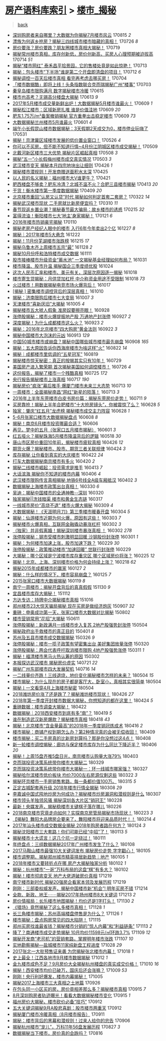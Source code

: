 [房产语料库索引](../../README.md)  > [楼市_揭秘](楼市_揭秘.md)
====
> [back](../README.md)

- [深圳购房者来自哪里？大数据为你揭秘7月楼市风云](http://jkwz.applinzi.com/ittc/7002032961007125521.html#%E6%B7%B1%E5%9C%B3%E8%B4%AD%E6%88%BF%E8%80%85%E6%9D%A5%E8%87%AA%E5%93%AA%E9%87%8C%EF%BC%9F%E5%A4%A7%E6%95%B0%E6%8D%AE%E4%B8%BA%E4%BD%A0%E6%8F%AD%E7%A7%987%E6%9C%88%E6%A5%BC%E5%B8%82%E9%A3%8E%E4%BA%91) 170815 *2* 
- [漂族为何返乡抢房？揭秘三四线城市楼市暗藏的真相！](http://jkwz.applinzi.com/ittc/6994565833383478289.html#%E6%BC%82%E6%97%8F%E4%B8%BA%E4%BD%95%E8%BF%94%E4%B9%A1%E6%8A%A2%E6%88%BF%EF%BC%9F%E6%8F%AD%E7%A7%98%E4%B8%89%E5%9B%9B%E7%BA%BF%E5%9F%8E%E5%B8%82%E6%A5%BC%E5%B8%82%E6%9A%97%E8%97%8F%E7%9A%84%E7%9C%9F%E7%9B%B8%EF%BC%81) 170726 *8* 
- [房价要涨？房价要跌？朋友圈楼市真相大揭秘！](http://jkwz.applinzi.com/ittc/6991951866903397392.html#%E6%88%BF%E4%BB%B7%E8%A6%81%E6%B6%A8%EF%BC%9F%E6%88%BF%E4%BB%B7%E8%A6%81%E8%B7%8C%EF%BC%9F%E6%9C%8B%E5%8F%8B%E5%9C%88%E6%A5%BC%E5%B8%82%E7%9C%9F%E7%9B%B8%E5%A4%A7%E6%8F%AD%E7%A7%98%EF%BC%81) 170719  
- [揭秘常州楼市真相，库存创新低，房价创新高，买房人心理预期被迫拔高](http://jkwz.applinzi.com/ittc/6990084733265249296.html#%E6%8F%AD%E7%A7%98%E5%B8%B8%E5%B7%9E%E6%A5%BC%E5%B8%82%E7%9C%9F%E7%9B%B8%EF%BC%8C%E5%BA%93%E5%AD%98%E5%88%9B%E6%96%B0%E4%BD%8E%EF%BC%8C%E6%88%BF%E4%BB%B7%E5%88%9B%E6%96%B0%E9%AB%98%EF%BC%8C%E4%B9%B0%E6%88%BF%E4%BA%BA%E5%BF%83%E7%90%86%E9%A2%84%E6%9C%9F%E8%A2%AB%E8%BF%AB%E6%8B%94%E9%AB%98) 170714 *51* 
- [揭秘“楼市网红” 泰禾昌平拾景园，它的售楼处竟是如此惊艳！](http://jkwz.applinzi.com/ittc/6989773501454877712.html#%E6%8F%AD%E7%A7%98%E2%80%9C%E6%A5%BC%E5%B8%82%E7%BD%91%E7%BA%A2%E2%80%9D+%E6%B3%B0%E7%A6%BE%E6%98%8C%E5%B9%B3%E6%8B%BE%E6%99%AF%E5%9B%AD%EF%BC%8C%E5%AE%83%E7%9A%84%E5%94%AE%E6%A5%BC%E5%A4%84%E7%AB%9F%E6%98%AF%E5%A6%82%E6%AD%A4%E6%83%8A%E8%89%B3%EF%BC%81) 170713  
- [揭秘：包头楼市“下半场”谁是第二个开盘即清盘的项目！](http://jkwz.applinzi.com/ittc/6989446345822569488.html#%E6%8F%AD%E7%A7%98%EF%BC%9A%E5%8C%85%E5%A4%B4%E6%A5%BC%E5%B8%82%E2%80%9C%E4%B8%8B%E5%8D%8A%E5%9C%BA%E2%80%9D%E8%B0%81%E6%98%AF%E7%AC%AC%E4%BA%8C%E4%B8%AA%E5%BC%80%E7%9B%98%E5%8D%B3%E6%B8%85%E7%9B%98%E7%9A%84%E9%A1%B9%E7%9B%AE%EF%BC%81) 170712 *6* 
- [揭秘调控一百天后楼市真相 看完再考虑去哪买房！](http://jkwz.applinzi.com/ittc/6986452995112698884.html#%E6%8F%AD%E7%A7%98%E8%B0%83%E6%8E%A7%E4%B8%80%E7%99%BE%E5%A4%A9%E5%90%8E%E6%A5%BC%E5%B8%82%E7%9C%9F%E7%9B%B8+%E7%9C%8B%E5%AE%8C%E5%86%8D%E8%80%83%E8%99%91%E5%8E%BB%E5%93%AA%E4%B9%B0%E6%88%BF%EF%BC%81) 170704  
- [「楼市数据酷」即将上线！头条指数联合克而瑞揭秘广州“楼事”](http://jkwz.applinzi.com/ittc/6986128281337070597.html#%E3%80%8C%E6%A5%BC%E5%B8%82%E6%95%B0%E6%8D%AE%E9%85%B7%E3%80%8D%E5%8D%B3%E5%B0%86%E4%B8%8A%E7%BA%BF%EF%BC%81%E5%A4%B4%E6%9D%A1%E6%8C%87%E6%95%B0%E8%81%94%E5%90%88%E5%85%8B%E8%80%8C%E7%91%9E%E6%8F%AD%E7%A7%98%E5%B9%BF%E5%B7%9E%E2%80%9C%E6%A5%BC%E4%BA%8B%E2%80%9D) 170703  
- [秦皇岛楼市限购满月 数字揭秘楼市冷暖](http://jkwz.applinzi.com/ittc/6979175441972593668.html#%E7%A7%A6%E7%9A%87%E5%B2%9B%E6%A5%BC%E5%B8%82%E9%99%90%E8%B4%AD%E6%BB%A1%E6%9C%88+%E6%95%B0%E5%AD%97%E6%8F%AD%E7%A7%98%E6%A5%BC%E5%B8%82%E5%86%B7%E6%9A%96) 170615  
- [楼市也高考？无锡高分楼盘大揭秘](http://jkwz.applinzi.com/ittc/6978542463185585156.html#%E6%A5%BC%E5%B8%82%E4%B9%9F%E9%AB%98%E8%80%83%EF%BC%9F%E6%97%A0%E9%94%A1%E9%AB%98%E5%88%86%E6%A5%BC%E7%9B%98%E5%A4%A7%E6%8F%AD%E7%A7%98) 170613 *9* 
- [2017年5月楼市成交量新鲜出炉！大数据揭秘5月楼市谁最火！](http://jkwz.applinzi.com/ittc/6977217693034742789.html#2017%E5%B9%B45%E6%9C%88%E6%A5%BC%E5%B8%82%E6%88%90%E4%BA%A4%E9%87%8F%E6%96%B0%E9%B2%9C%E5%87%BA%E7%82%89%EF%BC%81%E5%A4%A7%E6%95%B0%E6%8D%AE%E6%8F%AD%E7%A7%985%E6%9C%88%E6%A5%BC%E5%B8%82%E8%B0%81%E6%9C%80%E7%81%AB%EF%BC%81) 170609 *1* 
- [揭秘松江楼市：区域新房扎堆 谁是价值洼地](http://jkwz.applinzi.com/ittc/6977120455503643653.html#%E6%8F%AD%E7%A7%98%E6%9D%BE%E6%B1%9F%E6%A5%BC%E5%B8%82%EF%BC%9A%E5%8C%BA%E5%9F%9F%E6%96%B0%E6%88%BF%E6%89%8E%E5%A0%86+%E8%B0%81%E6%98%AF%E4%BB%B7%E5%80%BC%E6%B4%BC%E5%9C%B0) 170609 *20* 
- [肥东1.75万/m²备案撤销揭秘 官方重拳出击稳定楼市](http://jkwz.applinzi.com/ittc/6976969410446099461.html#%E8%82%A5%E4%B8%9C1.75%E4%B8%87%2Fm%C2%B2%E5%A4%87%E6%A1%88%E6%92%A4%E9%94%80%E6%8F%AD%E7%A7%98+%E5%AE%98%E6%96%B9%E9%87%8D%E6%8B%B3%E5%87%BA%E5%87%BB%E7%A8%B3%E5%AE%9A%E6%A5%BC%E5%B8%82) 170609 *73* 
- [大数据揭秘兰州楼市5月谁最火](http://jkwz.applinzi.com/ittc/6974237555061949444.html#%E5%A4%A7%E6%95%B0%E6%8D%AE%E6%8F%AD%E7%A7%98%E5%85%B0%E5%B7%9E%E6%A5%BC%E5%B8%825%E6%9C%88%E8%B0%81%E6%9C%80%E7%81%AB) 170601 *4* 
- [端午小长假昆山楼市数据揭秘：3天假期2天成交为0，楼市停业玩嗨了](http://jkwz.applinzi.com/ittc/6973718192894510084.html#%E7%AB%AF%E5%8D%88%E5%B0%8F%E9%95%BF%E5%81%87%E6%98%86%E5%B1%B1%E6%A5%BC%E5%B8%82%E6%95%B0%E6%8D%AE%E6%8F%AD%E7%A7%98%EF%BC%9A3%E5%A4%A9%E5%81%87%E6%9C%9F2%E5%A4%A9%E6%88%90%E4%BA%A4%E4%B8%BA0%EF%BC%8C%E6%A5%BC%E5%B8%82%E5%81%9C%E4%B8%9A%E7%8E%A9%E5%97%A8%E4%BA%86) 170531  
- [揭秘！京津冀区域楼市发展的低价置业窗口！](http://jkwz.applinzi.com/ittc/6971863154907677701.html#%E6%8F%AD%E7%A7%98%EF%BC%81%E4%BA%AC%E6%B4%A5%E5%86%80%E5%8C%BA%E5%9F%9F%E6%A5%BC%E5%B8%82%E5%8F%91%E5%B1%95%E7%9A%84%E4%BD%8E%E4%BB%B7%E7%BD%AE%E4%B8%9A%E7%AA%97%E5%8F%A3%EF%BC%81) 170526 *4* 
- [你可以不买房，但不能不知道行情~4月份江阴城区楼市成交揭秘！](http://jkwz.applinzi.com/ittc/6965572908792415236.html#%E4%BD%A0%E5%8F%AF%E4%BB%A5%E4%B8%8D%E4%B9%B0%E6%88%BF%EF%BC%8C%E4%BD%86%E4%B8%8D%E8%83%BD%E4%B8%8D%E7%9F%A5%E9%81%93%E8%A1%8C%E6%83%85%7E4%E6%9C%88%E4%BB%BD%E6%B1%9F%E9%98%B4%E5%9F%8E%E5%8C%BA%E6%A5%BC%E5%B8%82%E6%88%90%E4%BA%A4%E6%8F%AD%E7%A7%98%EF%BC%81) 170509  
- [北戴河新区楼市三大优势 揭秘片区崛起真相](http://jkwz.applinzi.com/ittc/6965353032672871429.html#%E5%8C%97%E6%88%B4%E6%B2%B3%E6%96%B0%E5%8C%BA%E6%A5%BC%E5%B8%82%E4%B8%89%E5%A4%A7%E4%BC%98%E5%8A%BF+%E6%8F%AD%E7%A7%98%E7%89%87%E5%8C%BA%E5%B4%9B%E8%B5%B7%E7%9C%9F%E7%9B%B8) 170508 *3* 
- [揭秘“五一”小长假梅州楼市成交真实情况](http://jkwz.applinzi.com/ittc/6963490751005590532.html#%E6%8F%AD%E7%A7%98%E2%80%9C%E4%BA%94%E4%B8%80%E2%80%9D%E5%B0%8F%E9%95%BF%E5%81%87%E6%A2%85%E5%B7%9E%E6%A5%BC%E5%B8%82%E6%88%90%E4%BA%A4%E7%9C%9F%E5%AE%9E%E6%83%85%E5%86%B5) 170503 *3* 
- [武汉楼市变天 揭秘本月四宗地块出让细则](http://jkwz.applinzi.com/ittc/6960769567281382404.html#%E6%AD%A6%E6%B1%89%E6%A5%BC%E5%B8%82%E5%8F%98%E5%A4%A9+%E6%8F%AD%E7%A7%98%E6%9C%AC%E6%9C%88%E5%9B%9B%E5%AE%97%E5%9C%B0%E5%9D%97%E5%87%BA%E8%AE%A9%E7%BB%86%E5%88%99) 170426 *1* 
- [揭秘楼市潜规则！开发商赠送面积水太深](http://jkwz.applinzi.com/ittc/6960529815038854148.html#%E6%8F%AD%E7%A7%98%E6%A5%BC%E5%B8%82%E6%BD%9C%E8%A7%84%E5%88%99%EF%BC%81%E5%BC%80%E5%8F%91%E5%95%86%E8%B5%A0%E9%80%81%E9%9D%A2%E7%A7%AF%E6%B0%B4%E5%A4%AA%E6%B7%B1) 170425  
- [以人民的名义揭秘：福州楼市大V谁更牛？](http://jkwz.applinzi.com/ittc/6959045833654797316.html#%E4%BB%A5%E4%BA%BA%E6%B0%91%E7%9A%84%E5%90%8D%E4%B9%89%E6%8F%AD%E7%A7%98%EF%BC%9A%E7%A6%8F%E5%B7%9E%E6%A5%BC%E5%B8%82%E5%A4%A7V%E8%B0%81%E6%9B%B4%E7%89%9B%EF%BC%9F) 170421  
- [肥西楼盘不够卖？肥东冷清？北城不温不火？合肥三县楼市揭秘](http://jkwz.applinzi.com/ittc/6956056905909797892.html#%E8%82%A5%E8%A5%BF%E6%A5%BC%E7%9B%98%E4%B8%8D%E5%A4%9F%E5%8D%96%EF%BC%9F%E8%82%A5%E4%B8%9C%E5%86%B7%E6%B8%85%EF%BC%9F%E5%8C%97%E5%9F%8E%E4%B8%8D%E6%B8%A9%E4%B8%8D%E7%81%AB%EF%BC%9F%E5%90%88%E8%82%A5%E4%B8%89%E5%8E%BF%E6%A5%BC%E5%B8%82%E6%8F%AD%E7%A7%98) 170413 *20* 
- [干货！衡水楼市第一季度数据揭秘](http://jkwz.applinzi.com/ittc/6954494864564683780.html#%E5%B9%B2%E8%B4%A7%EF%BC%81%E8%A1%A1%E6%B0%B4%E6%A5%BC%E5%B8%82%E7%AC%AC%E4%B8%80%E5%AD%A3%E5%BA%A6%E6%95%B0%E6%8D%AE%E6%8F%AD%E7%A7%98) 170409 *20* 
- [北京楼市重回“认房又认贷”时代 揭秘如何判定首套二套房？](http://jkwz.applinzi.com/ittc/6947791467786535940.html#%E5%8C%97%E4%BA%AC%E6%A5%BC%E5%B8%82%E9%87%8D%E5%9B%9E%E2%80%9C%E8%AE%A4%E6%88%BF%E5%8F%88%E8%AE%A4%E8%B4%B7%E2%80%9D%E6%97%B6%E4%BB%A3+%E6%8F%AD%E7%A7%98%E5%A6%82%E4%BD%95%E5%88%A4%E5%AE%9A%E9%A6%96%E5%A5%97%E4%BA%8C%E5%A5%97%E6%88%BF%EF%BC%9F) 170322 *14* 
- [揭秘武汉楼市现状 二手房就比新房便宜吗？](http://jkwz.applinzi.com/ittc/6943333122107261956.html#%E6%8F%AD%E7%A7%98%E6%AD%A6%E6%B1%89%E6%A5%BC%E5%B8%82%E7%8E%B0%E7%8A%B6+%E4%BA%8C%E6%89%8B%E6%88%BF%E5%B0%B1%E6%AF%94%E6%96%B0%E6%88%BF%E4%BE%BF%E5%AE%9C%E5%90%97%EF%BC%9F) 170310 *11* 
- [春节现返乡置业潮？揭秘春节最大骗局：故乡楼市的诱惑](http://jkwz.applinzi.com/ittc/6934879256067965957.html#%E6%98%A5%E8%8A%82%E7%8E%B0%E8%BF%94%E4%B9%A1%E7%BD%AE%E4%B8%9A%E6%BD%AE%EF%BC%9F%E6%8F%AD%E7%A7%98%E6%98%A5%E8%8A%82%E6%9C%80%E5%A4%A7%E9%AA%97%E5%B1%80%EF%BC%9A%E6%95%85%E4%B9%A1%E6%A5%BC%E5%B8%82%E7%9A%84%E8%AF%B1%E6%83%91) 170215 *32* 
- [富得流油！衡阳楼市七大‘地主’身家揭秘！](http://jkwz.applinzi.com/ittc/6925561093262148612.html#%E5%AF%8C%E5%BE%97%E6%B5%81%E6%B2%B9%EF%BC%81%E8%A1%A1%E9%98%B3%E6%A5%BC%E5%B8%82%E4%B8%83%E5%A4%A7%E2%80%98%E5%9C%B0%E4%B8%BB%E2%80%99%E8%BA%AB%E5%AE%B6%E6%8F%AD%E7%A7%98%EF%BC%81) 170121 *6* 
- [2016年楼市热销豪宅揭秘](http://jkwz.applinzi.com/ittc/6921559866836780036.html#2016%E5%B9%B4%E6%A5%BC%E5%B8%82%E7%83%AD%E9%94%80%E8%B1%AA%E5%AE%85%E6%8F%AD%E7%A7%98) 170110  
- [揭秘老房产经纪人眼中的楼市 入行6年今年卖出2个亿](http://jkwz.applinzi.com/ittc/6916336033758446597.html#%E6%8F%AD%E7%A7%98%E8%80%81%E6%88%BF%E4%BA%A7%E7%BB%8F%E7%BA%AA%E4%BA%BA%E7%9C%BC%E4%B8%AD%E7%9A%84%E6%A5%BC%E5%B8%82+%E5%85%A5%E8%A1%8C6%E5%B9%B4%E4%BB%8A%E5%B9%B4%E5%8D%96%E5%87%BA2%E4%B8%AA%E4%BA%BF) 161227 *8* 
- [揭秘｜2017年楼市5大悬念](http://jkwz.applinzi.com/ittc/6914501340968780805.html#%E6%8F%AD%E7%A7%98%EF%BD%9C2017%E5%B9%B4%E6%A5%BC%E5%B8%825%E5%A4%A7%E6%82%AC%E5%BF%B5) 161222  
- [揭秘！11月份芜湖楼市涨跌榜](http://jkwz.applinzi.com/ittc/6911919932756722693.html#%E6%8F%AD%E7%A7%98%EF%BC%8111%E6%9C%88%E4%BB%BD%E8%8A%9C%E6%B9%96%E6%A5%BC%E5%B8%82%E6%B6%A8%E8%B7%8C%E6%A6%9C) 161215 *17* 
- [揭秘乌鲁木齐上周楼市五宗“最”](http://jkwz.applinzi.com/ittc/6905632524591432709.html#%E6%8F%AD%E7%A7%98%E4%B9%8C%E9%B2%81%E6%9C%A8%E9%BD%90%E4%B8%8A%E5%91%A8%E6%A5%BC%E5%B8%82%E4%BA%94%E5%AE%97%E2%80%9C%E6%9C%80%E2%80%9D) 161128 *2* 
- [揭秘10月份呼和浩特楼市成交数据](http://jkwz.applinzi.com/ittc/6899179999268963333.html#%E6%8F%AD%E7%A7%9810%E6%9C%88%E4%BB%BD%E5%91%BC%E5%92%8C%E6%B5%A9%E7%89%B9%E6%A5%BC%E5%B8%82%E6%88%90%E4%BA%A4%E6%95%B0%E6%8D%AE) 161111  
- [股市接棒楼市升级资金“蓄水池” 一文揭秘基金经理如何布局？](http://jkwz.applinzi.com/ittc/6895201907844318212.html#%E8%82%A1%E5%B8%82%E6%8E%A5%E6%A3%92%E6%A5%BC%E5%B8%82%E5%8D%87%E7%BA%A7%E8%B5%84%E9%87%91%E2%80%9C%E8%93%84%E6%B0%B4%E6%B1%A0%E2%80%9D+%E4%B8%80%E6%96%87%E6%8F%AD%E7%A7%98%E5%9F%BA%E9%87%91%E7%BB%8F%E7%90%86%E5%A6%82%E4%BD%95%E5%B8%83%E5%B1%80%EF%BC%9F) 161031  
- [楼市降温、股市升温 揭秘国企三季度绩优股](http://jkwz.applinzi.com/ittc/6892638955308057605.html#%E6%A5%BC%E5%B8%82%E9%99%8D%E6%B8%A9%E3%80%81%E8%82%A1%E5%B8%82%E5%8D%87%E6%B8%A9+%E6%8F%AD%E7%A7%98%E5%9B%BD%E4%BC%81%E4%B8%89%E5%AD%A3%E5%BA%A6%E7%BB%A9%E4%BC%98%E8%82%A1) 161024  
- [这次人民币汇率和楼市、美元有关，深层次原因逐一揭秘](http://jkwz.applinzi.com/ittc/6890251602899764228.html#%E8%BF%99%E6%AC%A1%E4%BA%BA%E6%B0%91%E5%B8%81%E6%B1%87%E7%8E%87%E5%92%8C%E6%A5%BC%E5%B8%82%E3%80%81%E7%BE%8E%E5%85%83%E6%9C%89%E5%85%B3%EF%BC%8C%E6%B7%B1%E5%B1%82%E6%AC%A1%E5%8E%9F%E5%9B%A0%E9%80%90%E4%B8%80%E6%8F%AD%E7%A7%98) 161018  
- [楼市寄生贷揭秘：月供贷加杠杆 中介称资金用途不受限制](http://jkwz.applinzi.com/ittc/6890237298045617156.html#%E6%A5%BC%E5%B8%82%E5%AF%84%E7%94%9F%E8%B4%B7%E6%8F%AD%E7%A7%98%EF%BC%9A%E6%9C%88%E4%BE%9B%E8%B4%B7%E5%8A%A0%E6%9D%A0%E6%9D%86+%E4%B8%AD%E4%BB%8B%E7%A7%B0%E8%B5%84%E9%87%91%E7%94%A8%E9%80%94%E4%B8%8D%E5%8F%97%E9%99%90%E5%88%B6) 161018 *73* 
- [火过楼市！用数据揭秘电竞市场火爆背后！](http://jkwz.applinzi.com/ittc/6889912273614668805.html#%E7%81%AB%E8%BF%87%E6%A5%BC%E5%B8%82%EF%BC%81%E7%94%A8%E6%95%B0%E6%8D%AE%E6%8F%AD%E7%A7%98%E7%94%B5%E7%AB%9E%E5%B8%82%E5%9C%BA%E7%81%AB%E7%88%86%E8%83%8C%E5%90%8E%EF%BC%81) 161017  
- [[揭秘 ] 密集楼市调控背后的深层真相！](http://jkwz.applinzi.com/ittc/6887459171124904964.html#%5B%E6%8F%AD%E7%A7%98+%5D+%E5%AF%86%E9%9B%86%E6%A5%BC%E5%B8%82%E8%B0%83%E6%8E%A7%E8%83%8C%E5%90%8E%E7%9A%84%E6%B7%B1%E5%B1%82%E7%9C%9F%E7%9B%B8%EF%BC%81) 161010  
- [揭秘：济南限购后楼市七大变局](http://jkwz.applinzi.com/ittc/6886324779803476997.html#%E6%8F%AD%E7%A7%98%EF%BC%9A%E6%B5%8E%E5%8D%97%E9%99%90%E8%B4%AD%E5%90%8E%E6%A5%BC%E5%B8%82%E4%B8%83%E5%A4%A7%E5%8F%98%E5%B1%80) 161007 *3* 
- [天津楼市“喜新厌旧”大揭秘](http://jkwz.applinzi.com/ittc/6885425351043318788.html#%E5%A4%A9%E6%B4%A5%E6%A5%BC%E5%B8%82%E2%80%9C%E5%96%9C%E6%96%B0%E5%8E%8C%E6%97%A7%E2%80%9D%E5%A4%A7%E6%8F%AD%E7%A7%98) 161005 *4* 
- [揭秘楼市五大唬人假象 准房奴要擦亮眼！](http://jkwz.applinzi.com/ittc/6882979513465570308.html#%E6%8F%AD%E7%A7%98%E6%A5%BC%E5%B8%82%E4%BA%94%E5%A4%A7%E5%94%AC%E4%BA%BA%E5%81%87%E8%B1%A1+%E5%87%86%E6%88%BF%E5%A5%B4%E8%A6%81%E6%93%A6%E4%BA%AE%E7%9C%BC%EF%BC%81) 160928  
- [涨停股揭秘：楼市火爆提振地产股 万通地产封涨停](http://jkwz.applinzi.com/ittc/6882481243555365893.html#%E6%B6%A8%E5%81%9C%E8%82%A1%E6%8F%AD%E7%A7%98%EF%BC%9A%E6%A5%BC%E5%B8%82%E7%81%AB%E7%88%86%E6%8F%90%E6%8C%AF%E5%9C%B0%E4%BA%A7%E8%82%A1+%E4%B8%87%E9%80%9A%E5%9C%B0%E4%BA%A7%E5%B0%81%E6%B6%A8%E5%81%9C) 160927 *2* 
- [深度揭秘！为什么成都楼市这么火？](http://jkwz.applinzi.com/ittc/6881097065186198532.html#%E6%B7%B1%E5%BA%A6%E6%8F%AD%E7%A7%98%EF%BC%81%E4%B8%BA%E4%BB%80%E4%B9%88%E6%88%90%E9%83%BD%E6%A5%BC%E5%B8%82%E8%BF%99%E4%B9%88%E7%81%AB%EF%BC%9F) 160923 *2* 
- [揭秘：2016年北京楼市“四大购房”黄金法则](http://jkwz.applinzi.com/ittc/6880709487958164485.html#%E6%8F%AD%E7%A7%98%EF%BC%9A2016%E5%B9%B4%E5%8C%97%E4%BA%AC%E6%A5%BC%E5%B8%82%E2%80%9C%E5%9B%9B%E5%A4%A7%E8%B4%AD%E6%88%BF%E2%80%9D%E9%BB%84%E9%87%91%E6%B3%95%E5%88%99) 160922 *3* 
- [揭秘中国楼市大泡沫的元凶](http://jkwz.applinzi.com/ittc/6877251012846420996.html#%E6%8F%AD%E7%A7%98%E4%B8%AD%E5%9B%BD%E6%A5%BC%E5%B8%82%E5%A4%A7%E6%B3%A1%E6%B2%AB%E7%9A%84%E5%85%83%E5%87%B6) 160913 *129* 
- [中国50城市楼市或崩盘？揭秘中国哪些城市楼市最先崩盘](http://jkwz.applinzi.com/ittc/6875439488507053061.html#%E4%B8%AD%E5%9B%BD50%E5%9F%8E%E5%B8%82%E6%A5%BC%E5%B8%82%E6%88%96%E5%B4%A9%E7%9B%98%EF%BC%9F%E6%8F%AD%E7%A7%98%E4%B8%AD%E5%9B%BD%E5%93%AA%E4%BA%9B%E5%9F%8E%E5%B8%82%E6%A5%BC%E5%B8%82%E6%9C%80%E5%85%88%E5%B4%A9%E7%9B%98) 160908 *165* 
- [揭秘：五大原因告诉你西海岸楼市为啥这样&quot;火&quot;](http://jkwz.applinzi.com/ittc/6869074013711762437.html#%E6%8F%AD%E7%A7%98%EF%BC%9A%E4%BA%94%E5%A4%A7%E5%8E%9F%E5%9B%A0%E5%91%8A%E8%AF%89%E4%BD%A0%E8%A5%BF%E6%B5%B7%E5%B2%B8%E6%A5%BC%E5%B8%82%E4%B8%BA%E5%95%A5%E8%BF%99%E6%A0%B7%26quot%3B%E7%81%AB%26quot%3B) 160822 *14* 
- [揭秘｜成都楼市里低调的“五星冠军”](http://jkwz.applinzi.com/ittc/6868042558923604996.html#%E6%8F%AD%E7%A7%98%EF%BD%9C%E6%88%90%E9%83%BD%E6%A5%BC%E5%B8%82%E9%87%8C%E4%BD%8E%E8%B0%83%E7%9A%84%E2%80%9C%E4%BA%94%E6%98%9F%E5%86%A0%E5%86%9B%E2%80%9D) 160819  
- [揭秘楼市惊天秘密：真正的按揭其实只有10年！](http://jkwz.applinzi.com/ittc/6860318637252150276.html#%E6%8F%AD%E7%A7%98%E6%A5%BC%E5%B8%82%E6%83%8A%E5%A4%A9%E7%A7%98%E5%AF%86%EF%BC%9A%E7%9C%9F%E6%AD%A3%E7%9A%84%E6%8C%89%E6%8F%AD%E5%85%B6%E5%AE%9E%E5%8F%AA%E6%9C%8910%E5%B9%B4%EF%BC%81) 160729  
- [美国房产进入繁荣期 首次揭秘美国如何调控楼市！](http://jkwz.applinzi.com/ittc/6859114284923225093.html#%E7%BE%8E%E5%9B%BD%E6%88%BF%E4%BA%A7%E8%BF%9B%E5%85%A5%E7%B9%81%E8%8D%A3%E6%9C%9F+%E9%A6%96%E6%AC%A1%E6%8F%AD%E7%A7%98%E7%BE%8E%E5%9B%BD%E5%A6%82%E4%BD%95%E8%B0%83%E6%8E%A7%E6%A5%BC%E5%B8%82%EF%BC%81) 160726 *4* 
- [这份报告，揭秘了楼市一个残酷真相](http://jkwz.applinzi.com/ittc/6858931883186062340.html#%E8%BF%99%E4%BB%BD%E6%8A%A5%E5%91%8A%EF%BC%8C%E6%8F%AD%E7%A7%98%E4%BA%86%E6%A5%BC%E5%B8%82%E4%B8%80%E4%B8%AA%E6%AE%8B%E9%85%B7%E7%9C%9F%E7%9B%B8) 160725 *172* 
- [央行报告揭秘楼市上涨真相](http://jkwz.applinzi.com/ittc/6855728261673518084.html#%E5%A4%AE%E8%A1%8C%E6%8A%A5%E5%91%8A%E6%8F%AD%E7%A7%98%E6%A5%BC%E5%B8%82%E4%B8%8A%E6%B6%A8%E7%9C%9F%E7%9B%B8) 160717 *190* 
- [揭秘房价“疯涨”幕后推手 爆厦门楼市未来三大态势](http://jkwz.applinzi.com/ittc/6854392844420383748.html#%E6%8F%AD%E7%A7%98%E6%88%BF%E4%BB%B7%E2%80%9C%E7%96%AF%E6%B6%A8%E2%80%9D%E5%B9%95%E5%90%8E%E6%8E%A8%E6%89%8B+%E7%88%86%E5%8E%A6%E9%97%A8%E6%A5%BC%E5%B8%82%E6%9C%AA%E6%9D%A5%E4%B8%89%E5%A4%A7%E6%80%81%E5%8A%BF) 160713 *10* 
- [一周楼市：全面揭秘南昌“网红”新星的陨落！](http://jkwz.applinzi.com/ittc/6853975356717138949.html#%E4%B8%80%E5%91%A8%E6%A5%BC%E5%B8%82%EF%BC%9A%E5%85%A8%E9%9D%A2%E6%8F%AD%E7%A7%98%E5%8D%97%E6%98%8C%E2%80%9C%E7%BD%91%E7%BA%A2%E2%80%9D%E6%96%B0%E6%98%9F%E7%9A%84%E9%99%A8%E8%90%BD%EF%BC%81) 160713 *3* 
- [2016年上半年东莞楼市白皮书房价篇：揭秘东莞房价走势！](http://jkwz.applinzi.com/ittc/6853531565732398085.html#2016%E5%B9%B4%E4%B8%8A%E5%8D%8A%E5%B9%B4%E4%B8%9C%E8%8E%9E%E6%A5%BC%E5%B8%82%E7%99%BD%E7%9A%AE%E4%B9%A6%E6%88%BF%E4%BB%B7%E7%AF%87%EF%BC%9A%E6%8F%AD%E7%A7%98%E4%B8%9C%E8%8E%9E%E6%88%BF%E4%BB%B7%E8%B5%B0%E5%8A%BF%EF%BC%81) 160711 *9* 
- [买房靠抢！揭秘上半年合肥楼市“十大抢房镜头”，你被震惊了么？](http://jkwz.applinzi.com/ittc/6848829756585542660.html#%E4%B9%B0%E6%88%BF%E9%9D%A0%E6%8A%A2%EF%BC%81%E6%8F%AD%E7%A7%98%E4%B8%8A%E5%8D%8A%E5%B9%B4%E5%90%88%E8%82%A5%E6%A5%BC%E5%B8%82%E2%80%9C%E5%8D%81%E5%A4%A7%E6%8A%A2%E6%88%BF%E9%95%9C%E5%A4%B4%E2%80%9D%EF%BC%8C%E4%BD%A0%E8%A2%AB%E9%9C%87%E6%83%8A%E4%BA%86%E4%B9%88%EF%BC%9F) 160628 *5* 
- [独家：肇庆“红五月”龙虎榜 揭秘楼市成交主力阵容](http://jkwz.applinzi.com/ittc/6848743892874429445.html#%E7%8B%AC%E5%AE%B6%EF%BC%9A%E8%82%87%E5%BA%86%E2%80%9C%E7%BA%A2%E4%BA%94%E6%9C%88%E2%80%9D%E9%BE%99%E8%99%8E%E6%A6%9C+%E6%8F%AD%E7%A7%98%E6%A5%BC%E5%B8%82%E6%88%90%E4%BA%A4%E4%B8%BB%E5%8A%9B%E9%98%B5%E5%AE%B9) 160628 *1* 
- [5-6月张家口楼市大数据揭秘盘点](http://jkwz.applinzi.com/ittc/6841288218166952965.html#5-6%E6%9C%88%E5%BC%A0%E5%AE%B6%E5%8F%A3%E6%A5%BC%E5%B8%82%E5%A4%A7%E6%95%B0%E6%8D%AE%E6%8F%AD%E7%A7%98%E7%9B%98%E7%82%B9) 160608 *8* 
- [揭秘！南京6月楼市投资哪最合适？](http://jkwz.applinzi.com/ittc/6840670991134753797.html#%E6%8F%AD%E7%A7%98%EF%BC%81%E5%8D%97%E4%BA%AC6%E6%9C%88%E6%A5%BC%E5%B8%82%E6%8A%95%E8%B5%84%E5%93%AA%E6%9C%80%E5%90%88%E9%80%82%EF%BC%9F) 160606  
- [再见，梦中的五月（张家口五月楼市揭秘）](http://jkwz.applinzi.com/ittc/6838830184446559236.html#%E5%86%8D%E8%A7%81%EF%BC%8C%E6%A2%A6%E4%B8%AD%E7%9A%84%E4%BA%94%E6%9C%88%EF%BC%88%E5%BC%A0%E5%AE%B6%E5%8F%A3%E4%BA%94%E6%9C%88%E6%A5%BC%E5%B8%82%E6%8F%AD%E7%A7%98%EF%BC%89) 160601 *3* 
- [红五哑火？揭秘珠海5月楼市降温背后的逻辑](http://jkwz.applinzi.com/ittc/6833608231464993797.html#%E7%BA%A2%E4%BA%94%E5%93%91%E7%81%AB%EF%BC%9F%E6%8F%AD%E7%A7%98%E7%8F%A0%E6%B5%B75%E6%9C%88%E6%A5%BC%E5%B8%82%E9%99%8D%E6%B8%A9%E8%83%8C%E5%90%8E%E7%9A%84%E9%80%BB%E8%BE%91) 160518 *30* 
- [唐山市区房价重回10年前，揭秘楼市疲软真相](http://jkwz.applinzi.com/ittc/6825515990020260869.html#%E5%94%90%E5%B1%B1%E5%B8%82%E5%8C%BA%E6%88%BF%E4%BB%B7%E9%87%8D%E5%9B%9E10%E5%B9%B4%E5%89%8D%EF%BC%8C%E6%8F%AD%E7%A7%98%E6%A5%BC%E5%B8%82%E7%96%B2%E8%BD%AF%E7%9C%9F%E7%9B%B8) 160426 *12* 
- [期货火爆？揭秘楼市、股市、期货三者关联规律](http://jkwz.applinzi.com/ittc/6824575090674893828.html#%E6%9C%9F%E8%B4%A7%E7%81%AB%E7%88%86%EF%BC%9F%E6%8F%AD%E7%A7%98%E6%A5%BC%E5%B8%82%E3%80%81%E8%82%A1%E5%B8%82%E3%80%81%E6%9C%9F%E8%B4%A7%E4%B8%89%E8%80%85%E5%85%B3%E8%81%94%E8%A7%84%E5%BE%8B) 160424 *3* 
- [库存揭秘 让你看到真实的大庆楼市](http://jkwz.applinzi.com/ittc/6823937700977443844.html#%E5%BA%93%E5%AD%98%E6%8F%AD%E7%A7%98+%E8%AE%A9%E4%BD%A0%E7%9C%8B%E5%88%B0%E7%9C%9F%E5%AE%9E%E7%9A%84%E5%A4%A7%E5%BA%86%E6%A5%BC%E5%B8%82) 160422 *24* 
- [打车大数据揭秘南京楼市有多火](http://jkwz.applinzi.com/ittc/6823219970745828357.html#%E6%89%93%E8%BD%A6%E5%A4%A7%E6%95%B0%E6%8D%AE%E6%8F%AD%E7%A7%98%E5%8D%97%E4%BA%AC%E6%A5%BC%E5%B8%82%E6%9C%89%E5%A4%9A%E7%81%AB) 160420 *2* 
- [揭秘二线楼市崛起：投资需求是推手](http://jkwz.applinzi.com/ittc/6820414173691266053.html#%E6%8F%AD%E7%A7%98%E4%BA%8C%E7%BA%BF%E6%A5%BC%E5%B8%82%E5%B4%9B%E8%B5%B7%EF%BC%9A%E6%8A%95%E8%B5%84%E9%9C%80%E6%B1%82%E6%98%AF%E6%8E%A8%E6%89%8B) 160413 *7* 
- [大话滨海 揭秘你不知道的楼市内幕](http://jkwz.applinzi.com/ittc/6818038977944617988.html#%E5%A4%A7%E8%AF%9D%E6%BB%A8%E6%B5%B7+%E6%8F%AD%E7%A7%98%E4%BD%A0%E4%B8%8D%E7%9F%A5%E9%81%93%E7%9A%84%E6%A5%BC%E5%B8%82%E5%86%85%E5%B9%95) 160406 *4* 
- [武汉楼市限购传言真相揭秘 地铁6号线全A级车厢抵汉](http://jkwz.applinzi.com/ittc/6816568713335538693.html#%E6%AD%A6%E6%B1%89%E6%A5%BC%E5%B8%82%E9%99%90%E8%B4%AD%E4%BC%A0%E8%A8%80%E7%9C%9F%E7%9B%B8%E6%8F%AD%E7%A7%98+%E5%9C%B0%E9%93%816%E5%8F%B7%E7%BA%BF%E5%85%A8A%E7%BA%A7%E8%BD%A6%E5%8E%A2%E6%8A%B5%E6%B1%89) 160402 *3* 
- [数据揭秘上海楼市政策出台真相！](http://jkwz.applinzi.com/ittc/6815325067554587653.html#%E6%95%B0%E6%8D%AE%E6%8F%AD%E7%A7%98%E4%B8%8A%E6%B5%B7%E6%A5%BC%E5%B8%82%E6%94%BF%E7%AD%96%E5%87%BA%E5%8F%B0%E7%9C%9F%E7%9B%B8%EF%BC%81) 160330 *6* 
- [吴迪：揭秘中国楼市的全通神教--深圳](http://jkwz.applinzi.com/ittc/6811729272100094981.html#%E5%90%B4%E8%BF%AA%EF%BC%9A%E6%8F%AD%E7%A7%98%E4%B8%AD%E5%9B%BD%E6%A5%BC%E5%B8%82%E7%9A%84%E5%85%A8%E9%80%9A%E7%A5%9E%E6%95%99--%E6%B7%B1%E5%9C%B3) 160320  
- [独家揭秘||洗钱暗渠 楼市和黄金生态链](http://jkwz.applinzi.com/ittc/6810671767618061316.html#%E7%8B%AC%E5%AE%B6%E6%8F%AD%E7%A7%98%7C%7C%E6%B4%97%E9%92%B1%E6%9A%97%E6%B8%A0+%E6%A5%BC%E5%B8%82%E5%92%8C%E9%BB%84%E9%87%91%E7%94%9F%E6%80%81%E9%93%BE) 160317  
- [一线城市房价“高烧不退” 楼市火爆大揭秘](http://jkwz.applinzi.com/ittc/6807733171864994820.html#%E4%B8%80%E7%BA%BF%E5%9F%8E%E5%B8%82%E6%88%BF%E4%BB%B7%E2%80%9C%E9%AB%98%E7%83%A7%E4%B8%8D%E9%80%80%E2%80%9D+%E6%A5%BC%E5%B8%82%E7%81%AB%E7%88%86%E5%A4%A7%E6%8F%AD%E7%A7%98) 160309 *4* 
- [大数据揭秘！《天涯明月刀》第三季楼市暖春开盘](http://jkwz.applinzi.com/ittc/6805344919568778245.html#%E5%A4%A7%E6%95%B0%E6%8D%AE%E6%8F%AD%E7%A7%98%EF%BC%81%E3%80%8A%E5%A4%A9%E6%B6%AF%E6%98%8E%E6%9C%88%E5%88%80%E3%80%8B%E7%AC%AC%E4%B8%89%E5%AD%A3%E6%A5%BC%E5%B8%82%E6%9A%96%E6%98%A5%E5%BC%80%E7%9B%98) 160304 *5* 
- [揭秘：仙游楼市近期为何火爆，原因有这些！](http://jkwz.applinzi.com/ittc/6805297357256131588.html#%E6%8F%AD%E7%A7%98%EF%BC%9A%E4%BB%99%E6%B8%B8%E6%A5%BC%E5%B8%82%E8%BF%91%E6%9C%9F%E4%B8%BA%E4%BD%95%E7%81%AB%E7%88%86%EF%BC%8C%E5%8E%9F%E5%9B%A0%E6%9C%89%E8%BF%99%E4%BA%9B%EF%BC%81) 160303 *7* 
- [揭秘楼市火爆真相，互联网金融撬动暴涨杠杆](http://jkwz.applinzi.com/ittc/6805054564705240068.html#%E6%8F%AD%E7%A7%98%E6%A5%BC%E5%B8%82%E7%81%AB%E7%88%86%E7%9C%9F%E7%9B%B8%EF%BC%8C%E4%BA%92%E8%81%94%E7%BD%91%E9%87%91%E8%9E%8D%E6%92%AC%E5%8A%A8%E6%9A%B4%E6%B6%A8%E6%9D%A0%E6%9D%86) 160302 *3* 
- [（独家）并非假离婚！揭秘深圳楼市暴涨真相 ！](http://jkwz.applinzi.com/ittc/6805039724536267780.html#%EF%BC%88%E7%8B%AC%E5%AE%B6%EF%BC%89%E5%B9%B6%E9%9D%9E%E5%81%87%E7%A6%BB%E5%A9%9A%EF%BC%81%E6%8F%AD%E7%A7%98%E6%B7%B1%E5%9C%B3%E6%A5%BC%E5%B8%82%E6%9A%B4%E6%B6%A8%E7%9C%9F%E7%9B%B8+%EF%BC%81) 160302 *278* 
- [涨停股揭秘：钢市受楼市刺激明显回暖 沙钢股份封涨停](http://jkwz.applinzi.com/ittc/6804609246977065989.html#%E6%B6%A8%E5%81%9C%E8%82%A1%E6%8F%AD%E7%A7%98%EF%BC%9A%E9%92%A2%E5%B8%82%E5%8F%97%E6%A5%BC%E5%B8%82%E5%88%BA%E6%BF%80%E6%98%8E%E6%98%BE%E5%9B%9E%E6%9A%96+%E6%B2%99%E9%92%A2%E8%82%A1%E4%BB%BD%E5%B0%81%E6%B6%A8%E5%81%9C) 160301 *1* 
- [揭秘：为何楼市加速上涨，股市加速下跌？](http://jkwz.applinzi.com/ittc/6804255189003404293.html#%E6%8F%AD%E7%A7%98%EF%BC%9A%E4%B8%BA%E4%BD%95%E6%A5%BC%E5%B8%82%E5%8A%A0%E9%80%9F%E4%B8%8A%E6%B6%A8%EF%BC%8C%E8%82%A1%E5%B8%82%E5%8A%A0%E9%80%9F%E4%B8%8B%E8%B7%8C%EF%BC%9F) 160229 *30* 
- [涨停股揭秘：政策推动楼市“加速回暖” 世联行封涨停](http://jkwz.applinzi.com/ittc/6804180622276822021.html#%E6%B6%A8%E5%81%9C%E8%82%A1%E6%8F%AD%E7%A7%98%EF%BC%9A%E6%94%BF%E7%AD%96%E6%8E%A8%E5%8A%A8%E6%A5%BC%E5%B8%82%E2%80%9C%E5%8A%A0%E9%80%9F%E5%9B%9E%E6%9A%96%E2%80%9D+%E4%B8%96%E8%81%94%E8%A1%8C%E5%B0%81%E6%B6%A8%E5%81%9C) 160229  
- [大揭秘：哪个区域是宁波楼市库存重灾区 哪个区域房价将涨？](http://jkwz.applinzi.com/ittc/6802785927369851909.html#%E5%A4%A7%E6%8F%AD%E7%A7%98%EF%BC%9A%E5%93%AA%E4%B8%AA%E5%8C%BA%E5%9F%9F%E6%98%AF%E5%AE%81%E6%B3%A2%E6%A5%BC%E5%B8%82%E5%BA%93%E5%AD%98%E9%87%8D%E7%81%BE%E5%8C%BA+%E5%93%AA%E4%B8%AA%E5%8C%BA%E5%9F%9F%E6%88%BF%E4%BB%B7%E5%B0%86%E6%B6%A8%EF%BC%9F) 160225 *12* 
- [揭秘！北京、上海、深圳楼市价格为何会持续上涨？](http://jkwz.applinzi.com/ittc/6800147071017419781.html#%E6%8F%AD%E7%A7%98%EF%BC%81%E5%8C%97%E4%BA%AC%E3%80%81%E4%B8%8A%E6%B5%B7%E3%80%81%E6%B7%B1%E5%9C%B3%E6%A5%BC%E5%B8%82%E4%BB%B7%E6%A0%BC%E4%B8%BA%E4%BD%95%E4%BC%9A%E6%8C%81%E7%BB%AD%E4%B8%8A%E6%B6%A8%EF%BC%9F) 160218 *62* 
- [揭秘2015年成都楼市的赢家](http://jkwz.applinzi.com/ittc/6791954625007715332.html#%E6%8F%AD%E7%A7%982015%E5%B9%B4%E6%88%90%E9%83%BD%E6%A5%BC%E5%B8%82%E7%9A%84%E8%B5%A2%E5%AE%B6) 160127 *2* 
- [揭秘：什么样的情况下，楼市容易崩盘？](http://jkwz.applinzi.com/ittc/6791318338437383172.html#%E6%8F%AD%E7%A7%98%EF%BC%9A%E4%BB%80%E4%B9%88%E6%A0%B7%E7%9A%84%E6%83%85%E5%86%B5%E4%B8%8B%EF%BC%8C%E6%A5%BC%E5%B8%82%E5%AE%B9%E6%98%93%E5%B4%A9%E7%9B%98%EF%BC%9F) 160125 *7* 
- [2015张家口楼市大数据揭秘](http://jkwz.applinzi.com/ittc/6788968044978242564.html#2015%E5%BC%A0%E5%AE%B6%E5%8F%A3%E6%A5%BC%E5%B8%82%E5%A4%A7%E6%95%B0%E6%8D%AE%E6%8F%AD%E7%A7%98) 160119 *8* 
- [南宁一周楼市：揭秘开盘背后的真真假假](http://jkwz.applinzi.com/ittc/6770522233739150340.html#%E5%8D%97%E5%AE%81%E4%B8%80%E5%91%A8%E6%A5%BC%E5%B8%82%EF%BC%9A%E6%8F%AD%E7%A7%98%E5%BC%80%E7%9B%98%E8%83%8C%E5%90%8E%E7%9A%84%E7%9C%9F%E7%9C%9F%E5%81%87%E5%81%87) 151130 *9* 
- [宜昌楼市库存大揭秘！](http://jkwz.applinzi.com/ittc/6763841461972108293.html#%E5%AE%9C%E6%98%8C%E6%A5%BC%E5%B8%82%E5%BA%93%E5%AD%98%E5%A4%A7%E6%8F%AD%E7%A7%98%EF%BC%81) 151112  
- [方达专访：持牌中介揭秘楼市真相](http://jkwz.applinzi.com/ittc/6753821075387220997.html#%E6%96%B9%E8%BE%BE%E4%B8%93%E8%AE%BF%EF%BC%9A%E6%8C%81%E7%89%8C%E4%B8%AD%E4%BB%8B%E6%8F%AD%E7%A7%98%E6%A5%BC%E5%B8%82%E7%9C%9F%E7%9B%B8) 151016  
- [郑州楼市23大惊天骗局揭秘 现在买房是做经济炮灰](http://jkwz.applinzi.com/ittc/6739222189488948228.html#%E9%83%91%E5%B7%9E%E6%A5%BC%E5%B8%8223%E5%A4%A7%E6%83%8A%E5%A4%A9%E9%AA%97%E5%B1%80%E6%8F%AD%E7%A7%98+%E7%8E%B0%E5%9C%A8%E4%B9%B0%E6%88%BF%E6%98%AF%E5%81%9A%E7%BB%8F%E6%B5%8E%E7%82%AE%E7%81%B0) 150907 *32* 
- [重磅：申奥成功第一天，张家口楼市大数据对比揭秘](http://jkwz.applinzi.com/ittc/547650615526869292.html#%E9%87%8D%E7%A3%85%EF%BC%9A%E7%94%B3%E5%A5%A5%E6%88%90%E5%8A%9F%E7%AC%AC%E4%B8%80%E5%A4%A9%EF%BC%8C%E5%BC%A0%E5%AE%B6%E5%8F%A3%E6%A5%BC%E5%B8%82%E5%A4%A7%E6%95%B0%E6%8D%AE%E5%AF%B9%E6%AF%94%E6%8F%AD%E7%A7%98) 150802  
- [楼市营销常用“花招”大揭秘](http://jkwz.applinzi.com/ittc/547650611420557549.html#%E6%A5%BC%E5%B8%82%E8%90%A5%E9%94%80%E5%B8%B8%E7%94%A8%E2%80%9C%E8%8A%B1%E6%8B%9B%E2%80%9D%E5%A4%A7%E6%8F%AD%E7%A7%98) 150611  
- [涨停股揭秘：新政满月一线楼市步入复苏 2地产股强势封涨停](http://jkwz.applinzi.com/ittc/547650611409395376.html#%E6%B6%A8%E5%81%9C%E8%82%A1%E6%8F%AD%E7%A7%98%EF%BC%9A%E6%96%B0%E6%94%BF%E6%BB%A1%E6%9C%88%E4%B8%80%E7%BA%BF%E6%A5%BC%E5%B8%82%E6%AD%A5%E5%85%A5%E5%A4%8D%E8%8B%8F+2%E5%9C%B0%E4%BA%A7%E8%82%A1%E5%BC%BA%E5%8A%BF%E5%B0%81%E6%B6%A8%E5%81%9C) 150504  
- [揭秘政府出手救楼市的真正目的](http://jkwz.applinzi.com/ittc/547650611399975485.html#%E6%8F%AD%E7%A7%98%E6%94%BF%E5%BA%9C%E5%87%BA%E6%89%8B%E6%95%91%E6%A5%BC%E5%B8%82%E7%9A%84%E7%9C%9F%E6%AD%A3%E7%9B%AE%E7%9A%84) 150401 *8* 
- [苏州及五县市楼市成交数据揭秘](http://jkwz.applinzi.com/ittc/547650611399319162.html#%E8%8B%8F%E5%B7%9E%E5%8F%8A%E4%BA%94%E5%8E%BF%E5%B8%82%E6%A5%BC%E5%B8%82%E6%88%90%E4%BA%A4%E6%95%B0%E6%8D%AE%E6%8F%AD%E7%A7%98) 150326 *9* 
- [涨停股揭秘：楼市一揽子政策有望密集出台 美好集团放量涨停](http://jkwz.applinzi.com/ittc/547650611396892710.html#%E6%B6%A8%E5%81%9C%E8%82%A1%E6%8F%AD%E7%A7%98%EF%BC%9A%E6%A5%BC%E5%B8%82%E4%B8%80%E6%8F%BD%E5%AD%90%E6%94%BF%E7%AD%96%E6%9C%89%E6%9C%9B%E5%AF%86%E9%9B%86%E5%87%BA%E5%8F%B0+%E7%BE%8E%E5%A5%BD%E9%9B%86%E5%9B%A2%E6%94%BE%E9%87%8F%E6%B6%A8%E5%81%9C) 150320  
- [涨停股揭秘：两会代表呼吁取消楼市限购 4地产股强势涨停](http://jkwz.applinzi.com/ittc/547650611397775476.html#%E6%B6%A8%E5%81%9C%E8%82%A1%E6%8F%AD%E7%A7%98%EF%BC%9A%E4%B8%A4%E4%BC%9A%E4%BB%A3%E8%A1%A8%E5%91%BC%E5%90%81%E5%8F%96%E6%B6%88%E6%A5%BC%E5%B8%82%E9%99%90%E8%B4%AD+4%E5%9C%B0%E4%BA%A7%E8%82%A1%E5%BC%BA%E5%8A%BF%E6%B6%A8%E5%81%9C) 150311 *1* 
- [揭秘！福清楼市黑马火热认筹的原因](http://jkwz.applinzi.com/ittc/547650611395908853.html#%E6%8F%AD%E7%A7%98%EF%BC%81%E7%A6%8F%E6%B8%85%E6%A5%BC%E5%B8%82%E9%BB%91%E9%A9%AC%E7%81%AB%E7%83%AD%E8%AE%A4%E7%AD%B9%E7%9A%84%E5%8E%9F%E5%9B%A0) 150302  
- [本报探访武汉楼市 揭秘房价虚实](http://jkwz.applinzi.com/ittc/547650611367637021.html#%E6%9C%AC%E6%8A%A5%E6%8E%A2%E8%AE%BF%E6%AD%A6%E6%B1%89%E6%A5%BC%E5%B8%82+%E6%8F%AD%E7%A7%98%E6%88%BF%E4%BB%B7%E8%99%9A%E5%AE%9E) 140721 *22* 
- [揭秘广州东部楼市四大发展契机](http://jkwz.applinzi.com/ittc/547650611370432381.html#%E6%8F%AD%E7%A7%98%E5%B9%BF%E5%B7%9E%E4%B8%9C%E9%83%A8%E6%A5%BC%E5%B8%82%E5%9B%9B%E5%A4%A7%E5%8F%91%E5%B1%95%E5%A5%91%E6%9C%BA) 140716 *14* 
- [一二线量价齐跌！三线退烧，地价变化揭秘楼市怎样的未来？](http://jkwz.applinzi.com/ittc/7099367330348008454.html#%E4%B8%80%E4%BA%8C%E7%BA%BF%E9%87%8F%E4%BB%B7%E9%BD%90%E8%B7%8C%EF%BC%81%E4%B8%89%E7%BA%BF%E9%80%80%E7%83%A7%EF%BC%8C%E5%9C%B0%E4%BB%B7%E5%8F%98%E5%8C%96%E6%8F%AD%E7%A7%98%E6%A5%BC%E5%B8%82%E6%80%8E%E6%A0%B7%E7%9A%84%E6%9C%AA%E6%9D%A5%EF%BC%9F) 180504 *15* 
- [楼市揭秘：为什么现在的房子都是客厅大，卧室小，真相其实很简单](http://jkwz.applinzi.com/ittc/7099263958953493520.html#%E6%A5%BC%E5%B8%82%E6%8F%AD%E7%A7%98%EF%BC%9A%E4%B8%BA%E4%BB%80%E4%B9%88%E7%8E%B0%E5%9C%A8%E7%9A%84%E6%88%BF%E5%AD%90%E9%83%BD%E6%98%AF%E5%AE%A2%E5%8E%85%E5%A4%A7%EF%BC%8C%E5%8D%A7%E5%AE%A4%E5%B0%8F%EF%BC%8C%E7%9C%9F%E7%9B%B8%E5%85%B6%E5%AE%9E%E5%BE%88%E7%AE%80%E5%8D%95) 180504  
- [揭秘丨一文看穿4月上海楼市秘密](http://jkwz.applinzi.com/ittc/7099208441648382983.html#%E6%8F%AD%E7%A7%98%E4%B8%A8%E4%B8%80%E6%96%87%E7%9C%8B%E7%A9%BF4%E6%9C%88%E4%B8%8A%E6%B5%B7%E6%A5%BC%E5%B8%82%E7%A7%98%E5%AF%86) 180504  
- [2018潍坊房价涨了还是跌了？揭秘潍坊楼市现状！](http://jkwz.applinzi.com/ittc/7096217690274530315.html#2018%E6%BD%8D%E5%9D%8A%E6%88%BF%E4%BB%B7%E6%B6%A8%E4%BA%86%E8%BF%98%E6%98%AF%E8%B7%8C%E4%BA%86%EF%BC%9F%E6%8F%AD%E7%A7%98%E6%BD%8D%E5%9D%8A%E6%A5%BC%E5%B8%82%E7%8E%B0%E7%8A%B6%EF%BC%81) 180426 *27* 
- [2018年第一季度开封楼市数据大揭秘，你想知道的都在这里！](http://jkwz.applinzi.com/ittc/7095543341624329227.html#2018%E5%B9%B4%E7%AC%AC%E4%B8%80%E5%AD%A3%E5%BA%A6%E5%BC%80%E5%B0%81%E6%A5%BC%E5%B8%82%E6%95%B0%E6%8D%AE%E5%A4%A7%E6%8F%AD%E7%A7%98%EF%BC%8C%E4%BD%A0%E6%83%B3%E7%9F%A5%E9%81%93%E7%9A%84%E9%83%BD%E5%9C%A8%E8%BF%99%E9%87%8C%EF%BC%81) 180424 *5* 
- [重磅数据：楼市调查大揭秘！](http://jkwz.applinzi.com/ittc/7094553893147247623.html#%E9%87%8D%E7%A3%85%E6%95%B0%E6%8D%AE%EF%BC%9A%E6%A5%BC%E5%B8%82%E8%B0%83%E6%9F%A5%E5%A4%A7%E6%8F%AD%E7%A7%98%EF%BC%81) 180422  
- [数据揭秘｜2018西安楼市到底有多“南”？](http://jkwz.applinzi.com/ittc/7093774442675307527.html#%E6%95%B0%E6%8D%AE%E6%8F%AD%E7%A7%98%EF%BD%9C2018%E8%A5%BF%E5%AE%89%E6%A5%BC%E5%B8%82%E5%88%B0%E5%BA%95%E6%9C%89%E5%A4%9A%E2%80%9C%E5%8D%97%E2%80%9D%EF%BC%9F) 180419 *5* 
- [谁在制造武汉新房爆款？揭秘楼市真相](http://jkwz.applinzi.com/ittc/7093245223713113105.html#%E8%B0%81%E5%9C%A8%E5%88%B6%E9%80%A0%E6%AD%A6%E6%B1%89%E6%96%B0%E6%88%BF%E7%88%86%E6%AC%BE%EF%BC%9F%E6%8F%AD%E7%A7%98%E6%A5%BC%E5%B8%82%E7%9C%9F%E7%9B%B8) 180418 *43* 
- [揭秘！北京楼市“含金量最高”的2018年一季度销冠炼成术](http://jkwz.applinzi.com/ittc/7092530042024494086.html#%E6%8F%AD%E7%A7%98%EF%BC%81%E5%8C%97%E4%BA%AC%E6%A5%BC%E5%B8%82%E2%80%9C%E5%90%AB%E9%87%91%E9%87%8F%E6%9C%80%E9%AB%98%E2%80%9D%E7%9A%842018%E5%B9%B4%E4%B8%80%E5%AD%A3%E5%BA%A6%E9%94%80%E5%86%A0%E7%82%BC%E6%88%90%E6%9C%AF) 180416 *2* 
- [楼市揭秘：商铺产权到期怎么办？第2种情况真的会被无偿收回！](http://jkwz.applinzi.com/ittc/7090007083024122886.html#%E6%A5%BC%E5%B8%82%E6%8F%AD%E7%A7%98%EF%BC%9A%E5%95%86%E9%93%BA%E4%BA%A7%E6%9D%83%E5%88%B0%E6%9C%9F%E6%80%8E%E4%B9%88%E5%8A%9E%EF%BC%9F%E7%AC%AC2%E7%A7%8D%E6%83%85%E5%86%B5%E7%9C%9F%E7%9A%84%E4%BC%9A%E8%A2%AB%E6%97%A0%E5%81%BF%E6%94%B6%E5%9B%9E%EF%BC%81) 180409  
- [楼市揭秘：买二手房真的比新房划算吗？那是你没想过这4点！](http://jkwz.applinzi.com/ittc/7089620346938590224.html#%E6%A5%BC%E5%B8%82%E6%8F%AD%E7%A7%98%EF%BC%9A%E4%B9%B0%E4%BA%8C%E6%89%8B%E6%88%BF%E7%9C%9F%E7%9A%84%E6%AF%94%E6%96%B0%E6%88%BF%E5%88%92%E7%AE%97%E5%90%97%EF%BC%9F%E9%82%A3%E6%98%AF%E4%BD%A0%E6%B2%A1%E6%83%B3%E8%BF%87%E8%BF%994%E7%82%B9%EF%BC%81) 180408  
- [新一轮楼市调控揭秘：廊坊与保定楼市库存为什么同比下降近半？](http://jkwz.applinzi.com/ittc/7088666064659678224.html#%E6%96%B0%E4%B8%80%E8%BD%AE%E6%A5%BC%E5%B8%82%E8%B0%83%E6%8E%A7%E6%8F%AD%E7%A7%98%EF%BC%9A%E5%BB%8A%E5%9D%8A%E4%B8%8E%E4%BF%9D%E5%AE%9A%E6%A5%BC%E5%B8%82%E5%BA%93%E5%AD%98%E4%B8%BA%E4%BB%80%E4%B9%88%E5%90%8C%E6%AF%94%E4%B8%8B%E9%99%8D%E8%BF%91%E5%8D%8A%EF%BC%9F) 180406 *20* 
- [揭秘！上周15盘齐推5盘日光，南京楼市认购量大涨79%](http://jkwz.applinzi.com/ittc/7087698375598408715.html#%E6%8F%AD%E7%A7%98%EF%BC%81%E4%B8%8A%E5%91%A815%E7%9B%98%E9%BD%90%E6%8E%A85%E7%9B%98%E6%97%A5%E5%85%89%EF%BC%8C%E5%8D%97%E4%BA%AC%E6%A5%BC%E5%B8%82%E8%AE%A4%E8%B4%AD%E9%87%8F%E5%A4%A7%E6%B6%A879%25) 180403  
- [克而瑞投资决策系统带你楼市大揭秘二](http://jkwz.applinzi.com/ittc/7085934614717924362.html#%E5%85%8B%E8%80%8C%E7%91%9E%E6%8A%95%E8%B5%84%E5%86%B3%E7%AD%96%E7%B3%BB%E7%BB%9F%E5%B8%A6%E4%BD%A0%E6%A5%BC%E5%B8%82%E5%A4%A7%E6%8F%AD%E7%A7%98%E4%BA%8C) 180329  
- [克而瑞投资决策系统带你楼市大揭秘一：环一线城市哪家强？](http://jkwz.applinzi.com/ittc/7085201203153863696.html#%E5%85%8B%E8%80%8C%E7%91%9E%E6%8A%95%E8%B5%84%E5%86%B3%E7%AD%96%E7%B3%BB%E7%BB%9F%E5%B8%A6%E4%BD%A0%E6%A5%BC%E5%B8%82%E5%A4%A7%E6%8F%AD%E7%A7%98%E4%B8%80%EF%BC%9A%E7%8E%AF%E4%B8%80%E7%BA%BF%E5%9F%8E%E5%B8%82%E5%93%AA%E5%AE%B6%E5%BC%BA%EF%BC%9F) 180327  
- [揭秘哈尔滨楼市低价板块 均价7000左右房源仅剩这些](http://jkwz.applinzi.com/ittc/7083219583953798155.html#%E6%8F%AD%E7%A7%98%E5%93%88%E5%B0%94%E6%BB%A8%E6%A5%BC%E5%B8%82%E4%BD%8E%E4%BB%B7%E6%9D%BF%E5%9D%97+%E5%9D%87%E4%BB%B77000%E5%B7%A6%E5%8F%B3%E6%88%BF%E6%BA%90%E4%BB%85%E5%89%A9%E8%BF%99%E4%BA%9B) 180322 *3* 
- [揭秘环京楼市一手房销售套路，每一条都价值100万。](http://jkwz.applinzi.com/ittc/7080789253527438353.html#%E6%8F%AD%E7%A7%98%E7%8E%AF%E4%BA%AC%E6%A5%BC%E5%B8%82%E4%B8%80%E6%89%8B%E6%88%BF%E9%94%80%E5%94%AE%E5%A5%97%E8%B7%AF%EF%BC%8C%E6%AF%8F%E4%B8%80%E6%9D%A1%E9%83%BD%E4%BB%B7%E5%80%BC100%E4%B8%87%E3%80%82) 180315 *5* 
- [正定古城配套再升级 2018年楼市行情全揭秘](http://jkwz.applinzi.com/ittc/7078211344451240976.html#%E6%AD%A3%E5%AE%9A%E5%8F%A4%E5%9F%8E%E9%85%8D%E5%A5%97%E5%86%8D%E5%8D%87%E7%BA%A7+2018%E5%B9%B4%E6%A5%BC%E5%B8%82%E8%A1%8C%E6%83%85%E5%85%A8%E6%8F%AD%E7%A7%98) 180308 *29* 
- [李嘉诚中国式囤地炒房为何成功？揭秘楼市炒房漏洞和潜规则是什么](http://jkwz.applinzi.com/ittc/7077739767481762833.html#%E6%9D%8E%E5%98%89%E8%AF%9A%E4%B8%AD%E5%9B%BD%E5%BC%8F%E5%9B%A4%E5%9C%B0%E7%82%92%E6%88%BF%E4%B8%BA%E4%BD%95%E6%88%90%E5%8A%9F%EF%BC%9F%E6%8F%AD%E7%A7%98%E6%A5%BC%E5%B8%82%E7%82%92%E6%88%BF%E6%BC%8F%E6%B4%9E%E5%92%8C%E6%BD%9C%E8%A7%84%E5%88%99%E6%98%AF%E4%BB%80%E4%B9%88) 180307  
- [楼市领头羊独领风骚 揭秘深圳各大片区“销冠王”](http://jkwz.applinzi.com/ittc/7075193318135038993.html#%E6%A5%BC%E5%B8%82%E9%A2%86%E5%A4%B4%E7%BE%8A%E7%8B%AC%E9%A2%86%E9%A3%8E%E9%AA%9A+%E6%8F%AD%E7%A7%98%E6%B7%B1%E5%9C%B3%E5%90%84%E5%A4%A7%E7%89%87%E5%8C%BA%E2%80%9C%E9%94%80%E5%86%A0%E7%8E%8B%E2%80%9D) 180228  
- [最新！央媒发声，揭秘稳楼市关键棋子落在哪儿](http://jkwz.applinzi.com/ittc/7074415318468658186.html#%E6%9C%80%E6%96%B0%EF%BC%81%E5%A4%AE%E5%AA%92%E5%8F%91%E5%A3%B0%EF%BC%8C%E6%8F%AD%E7%A7%98%E7%A8%B3%E6%A5%BC%E5%B8%82%E5%85%B3%E9%94%AE%E6%A3%8B%E5%AD%90%E8%90%BD%E5%9C%A8%E5%93%AA%E5%84%BF) 180226  
- [2018南京楼市究竟走向如何？实探南京房管局揭秘市场现状！](http://jkwz.applinzi.com/ittc/7073206634728129552.html#2018%E5%8D%97%E4%BA%AC%E6%A5%BC%E5%B8%82%E7%A9%B6%E7%AB%9F%E8%B5%B0%E5%90%91%E5%A6%82%E4%BD%95%EF%BC%9F%E5%AE%9E%E6%8E%A2%E5%8D%97%E4%BA%AC%E6%88%BF%E7%AE%A1%E5%B1%80%E6%8F%AD%E7%A7%98%E5%B8%82%E5%9C%BA%E7%8E%B0%E7%8A%B6%EF%BC%81) 180223 *3* 
- [【揭秘】舞阳大品牌房企要来了，舞阳楼市将迎来品质时代！！](http://jkwz.applinzi.com/ittc/7069946162771936272.html#%E3%80%90%E6%8F%AD%E7%A7%98%E3%80%91%E8%88%9E%E9%98%B3%E5%A4%A7%E5%93%81%E7%89%8C%E6%88%BF%E4%BC%81%E8%A6%81%E6%9D%A5%E4%BA%86%EF%BC%8C%E8%88%9E%E9%98%B3%E6%A5%BC%E5%B8%82%E5%B0%86%E8%BF%8E%E6%9D%A5%E5%93%81%E8%B4%A8%E6%97%B6%E4%BB%A3%EF%BC%81%EF%BC%81) 180214 *4* 
- [2017年汕头楼市成交数据全揭秘 2018年购房者路在何方？](http://jkwz.applinzi.com/ittc/7062138403267544081.html#2017%E5%B9%B4%E6%B1%95%E5%A4%B4%E6%A5%BC%E5%B8%82%E6%88%90%E4%BA%A4%E6%95%B0%E6%8D%AE%E5%85%A8%E6%8F%AD%E7%A7%98+2018%E5%B9%B4%E8%B4%AD%E6%88%BF%E8%80%85%E8%B7%AF%E5%9C%A8%E4%BD%95%E6%96%B9%EF%BC%9F) 180124 *3* 
- [揭秘沈阳楼市三大套路！你们可能已经“中招”了！](http://jkwz.applinzi.com/ittc/7057982031147828235.html#%E6%8F%AD%E7%A7%98%E6%B2%88%E9%98%B3%E6%A5%BC%E5%B8%82%E4%B8%89%E5%A4%A7%E5%A5%97%E8%B7%AF%EF%BC%81%E4%BD%A0%E4%BB%AC%E5%8F%AF%E8%83%BD%E5%B7%B2%E7%BB%8F%E2%80%9C%E4%B8%AD%E6%8B%9B%E2%80%9D%E4%BA%86%EF%BC%81) 180113 *5* 
- [揭秘楼市十大谎言！这几个坑一定绕过！](http://jkwz.applinzi.com/ittc/7057264378150126608.html#%E6%8F%AD%E7%A7%98%E6%A5%BC%E5%B8%82%E5%8D%81%E5%A4%A7%E8%B0%8E%E8%A8%80%EF%BC%81%E8%BF%99%E5%87%A0%E4%B8%AA%E5%9D%91%E4%B8%80%E5%AE%9A%E7%BB%95%E8%BF%87%EF%BC%81) 180111  
- [年终盘点：三组数据揭秘2017年广州楼市发生了什么？](http://jkwz.applinzi.com/ittc/7056221961800123409.html#%E5%B9%B4%E7%BB%88%E7%9B%98%E7%82%B9%EF%BC%9A%E4%B8%89%E7%BB%84%E6%95%B0%E6%8D%AE%E6%8F%AD%E7%A7%982017%E5%B9%B4%E5%B9%BF%E5%B7%9E%E6%A5%BC%E5%B8%82%E5%8F%91%E7%94%9F%E4%BA%86%E4%BB%80%E4%B9%88%EF%BC%9F) 180108  
- [2017马鞍山楼市最强10大关键词发布 揭秘房价走势 字字戳心！](http://jkwz.applinzi.com/ittc/7055043814232687632.html#2017%E9%A9%AC%E9%9E%8D%E5%B1%B1%E6%A5%BC%E5%B8%82%E6%9C%80%E5%BC%BA10%E5%A4%A7%E5%85%B3%E9%94%AE%E8%AF%8D%E5%8F%91%E5%B8%83+%E6%8F%AD%E7%A7%98%E6%88%BF%E4%BB%B7%E8%B5%B0%E5%8A%BF+%E5%AD%97%E5%AD%97%E6%88%B3%E5%BF%83%EF%BC%81) 180105  
- [楼市调整期，揭秘郑州城市精英择居新趋势｜地产](http://jkwz.applinzi.com/ittc/7055036411751695366.html#%E6%A5%BC%E5%B8%82%E8%B0%83%E6%95%B4%E6%9C%9F%EF%BC%8C%E6%8F%AD%E7%A7%98%E9%83%91%E5%B7%9E%E5%9F%8E%E5%B8%82%E7%B2%BE%E8%8B%B1%E6%8B%A9%E5%B1%85%E6%96%B0%E8%B6%8B%E5%8A%BF%EF%BD%9C%E5%9C%B0%E4%BA%A7) 180105 *1* 
- [2018年楼市又要转折点在哪 房产大揭秘独家分析](http://jkwz.applinzi.com/ittc/7054070936792204295.html#2018%E5%B9%B4%E6%A5%BC%E5%B8%82%E5%8F%88%E8%A6%81%E8%BD%AC%E6%8A%98%E7%82%B9%E5%9C%A8%E5%93%AA+%E6%88%BF%E4%BA%A7%E5%A4%A7%E6%8F%AD%E7%A7%98%E7%8B%AC%E5%AE%B6%E5%88%86%E6%9E%90) 180102 *1* 
- [揭秘：杭州楼市“一哥”万科布局的这盘“棋”有多大？](http://jkwz.applinzi.com/ittc/7054001260804441094.html#%E6%8F%AD%E7%A7%98%EF%BC%9A%E6%9D%AD%E5%B7%9E%E6%A5%BC%E5%B8%82%E2%80%9C%E4%B8%80%E5%93%A5%E2%80%9D%E4%B8%87%E7%A7%91%E5%B8%83%E5%B1%80%E7%9A%84%E8%BF%99%E7%9B%98%E2%80%9C%E6%A3%8B%E2%80%9D%E6%9C%89%E5%A4%9A%E5%A4%A7%EF%BC%9F) 180102  
- [揭秘！楼市彻底变天 地产大佬道破房价真相](http://jkwz.applinzi.com/ittc/7048844151494280208.html#%E6%8F%AD%E7%A7%98%EF%BC%81%E6%A5%BC%E5%B8%82%E5%BD%BB%E5%BA%95%E5%8F%98%E5%A4%A9+%E5%9C%B0%E4%BA%A7%E5%A4%A7%E4%BD%AC%E9%81%93%E7%A0%B4%E6%88%BF%E4%BB%B7%E7%9C%9F%E7%9B%B8) 171219  
- [南宁楼市新时代 揭秘20强房企看家本领及发展历程](http://jkwz.applinzi.com/ittc/7048756081306633233.html#%E5%8D%97%E5%AE%81%E6%A5%BC%E5%B8%82%E6%96%B0%E6%97%B6%E4%BB%A3+%E6%8F%AD%E7%A7%9820%E5%BC%BA%E6%88%BF%E4%BC%81%E7%9C%8B%E5%AE%B6%E6%9C%AC%E9%A2%86%E5%8F%8A%E5%8F%91%E5%B1%95%E5%8E%86%E7%A8%8B) 171219  
- [刚刚：三部委权威发声，揭秘中国楼市新“机会”! 明年买房不错](http://jkwz.applinzi.com/ittc/7046883185181328400.html#%E5%88%9A%E5%88%9A%EF%BC%9A%E4%B8%89%E9%83%A8%E5%A7%94%E6%9D%83%E5%A8%81%E5%8F%91%E5%A3%B0%EF%BC%8C%E6%8F%AD%E7%A7%98%E4%B8%AD%E5%9B%BD%E6%A5%BC%E5%B8%82%E6%96%B0%E2%80%9C%E6%9C%BA%E4%BC%9A%E2%80%9D%21+%E6%98%8E%E5%B9%B4%E4%B9%B0%E6%88%BF%E4%B8%8D%E9%94%99) 171214  
- [全款、新政、地王⋯⋯揭秘2017年扬州楼市8大关键词](http://jkwz.applinzi.com/ittc/7046630698083943440.html#%E5%85%A8%E6%AC%BE%E3%80%81%E6%96%B0%E6%94%BF%E3%80%81%E5%9C%B0%E7%8E%8B%E2%8B%AF%E2%8B%AF%E6%8F%AD%E7%A7%982017%E5%B9%B4%E6%89%AC%E5%B7%9E%E6%A5%BC%E5%B8%828%E5%A4%A7%E5%85%B3%E9%94%AE%E8%AF%8D) 171213 *2* 
- [房价情报局：长乐楼市地图揭秘！均价还是1字打头！](http://jkwz.applinzi.com/ittc/7041777651415516176.html#%E6%88%BF%E4%BB%B7%E6%83%85%E6%8A%A5%E5%B1%80%EF%BC%9A%E9%95%BF%E4%B9%90%E6%A5%BC%E5%B8%82%E5%9C%B0%E5%9B%BE%E6%8F%AD%E7%A7%98%EF%BC%81%E5%9D%87%E4%BB%B7%E8%BF%98%E6%98%AF1%E5%AD%97%E6%89%93%E5%A4%B4%EF%BC%81) 171130 *2* 
- [《猎场》竟然揭秘了这么多楼市真相！](http://jkwz.applinzi.com/ittc/7041118014831854608.html#%E3%80%8A%E7%8C%8E%E5%9C%BA%E3%80%8B%E7%AB%9F%E7%84%B6%E6%8F%AD%E7%A7%98%E4%BA%86%E8%BF%99%E4%B9%88%E5%A4%9A%E6%A5%BC%E5%B8%82%E7%9C%9F%E7%9B%B8%EF%BC%81) 171128 *1* 
- [长三角楼市揭秘：苏州高端楼盘停售是为什么？](http://jkwz.applinzi.com/ittc/7040286658115666961.html#%E9%95%BF%E4%B8%89%E8%A7%92%E6%A5%BC%E5%B8%82%E6%8F%AD%E7%A7%98%EF%BC%9A%E8%8B%8F%E5%B7%9E%E9%AB%98%E7%AB%AF%E6%A5%BC%E7%9B%98%E5%81%9C%E5%94%AE%E6%98%AF%E4%B8%BA%E4%BB%80%E4%B9%88%EF%BC%9F) 171126 *1* 
- [楼市揭秘：盘点购房常见的四大陷阱！](http://jkwz.applinzi.com/ittc/7036122915232285712.html#%E6%A5%BC%E5%B8%82%E6%8F%AD%E7%A7%98%EF%BC%9A%E7%9B%98%E7%82%B9%E8%B4%AD%E6%88%BF%E5%B8%B8%E8%A7%81%E7%9A%84%E5%9B%9B%E5%A4%A7%E9%99%B7%E9%98%B1%EF%BC%81) 171115  
- [郑州买房找谁最省钱？揭秘楼市分销的“惊人内幕”和“利益链条”](http://jkwz.applinzi.com/ittc/7035379423900075024.html#%E9%83%91%E5%B7%9E%E4%B9%B0%E6%88%BF%E6%89%BE%E8%B0%81%E6%9C%80%E7%9C%81%E9%92%B1%EF%BC%9F%E6%8F%AD%E7%A7%98%E6%A5%BC%E5%B8%82%E5%88%86%E9%94%80%E7%9A%84%E2%80%9C%E6%83%8A%E4%BA%BA%E5%86%85%E5%B9%95%E2%80%9D%E5%92%8C%E2%80%9C%E5%88%A9%E7%9B%8A%E9%93%BE%E6%9D%A1%E2%80%9D) 171113 *2* 
- [降了？南通楼市成交走势揭秘 10月均价11598元/㎡环跌3.7%](http://jkwz.applinzi.com/ittc/7033909082321323024.html#%E9%99%8D%E4%BA%86%EF%BC%9F%E5%8D%97%E9%80%9A%E6%A5%BC%E5%B8%82%E6%88%90%E4%BA%A4%E8%B5%B0%E5%8A%BF%E6%8F%AD%E7%A7%98+10%E6%9C%88%E5%9D%87%E4%BB%B711598%E5%85%83%2F%E3%8E%A1%E7%8E%AF%E8%B7%8C3.7%25) 171109 *12* 
- [揭秘开发商“老司机”的营销套路，掌握明年楼市涨跌](http://jkwz.applinzi.com/ittc/7033270853251367953.html#%E6%8F%AD%E7%A7%98%E5%BC%80%E5%8F%91%E5%95%86%E2%80%9C%E8%80%81%E5%8F%B8%E6%9C%BA%E2%80%9D%E7%9A%84%E8%90%A5%E9%94%80%E5%A5%97%E8%B7%AF%EF%BC%8C%E6%8E%8C%E6%8F%A1%E6%98%8E%E5%B9%B4%E6%A5%BC%E5%B8%82%E6%B6%A8%E8%B7%8C) 171107 *10* 
- [实地勘察揭秘—盐城楼市11家纯新盘工程进度](http://jkwz.applinzi.com/ittc/7029500851163497488.html#%E5%AE%9E%E5%9C%B0%E5%8B%98%E5%AF%9F%E6%8F%AD%E7%A7%98%E2%80%94%E7%9B%90%E5%9F%8E%E6%A5%BC%E5%B8%8211%E5%AE%B6%E7%BA%AF%E6%96%B0%E7%9B%98%E5%B7%A5%E7%A8%8B%E8%BF%9B%E5%BA%A6) 171028 *29* 
- [2017张北一大批预售证来袭 为您揭秘张北楼市内幕！](http://jkwz.applinzi.com/ittc/7025701520794977297.html#2017%E5%BC%A0%E5%8C%97%E4%B8%80%E5%A4%A7%E6%89%B9%E9%A2%84%E5%94%AE%E8%AF%81%E6%9D%A5%E8%A2%AD+%E4%B8%BA%E6%82%A8%E6%8F%AD%E7%A7%98%E5%BC%A0%E5%8C%97%E6%A5%BC%E5%B8%82%E5%86%85%E5%B9%95%EF%BC%81) 171018 *1* 
- [史上最全！江西各地市9月楼市数据揭秘](http://jkwz.applinzi.com/ittc/7023490366072947728.html#%E5%8F%B2%E4%B8%8A%E6%9C%80%E5%85%A8%EF%BC%81%E6%B1%9F%E8%A5%BF%E5%90%84%E5%9C%B0%E5%B8%829%E6%9C%88%E6%A5%BC%E5%B8%82%E6%95%B0%E6%8D%AE%E6%8F%AD%E7%A7%98) 171012 *1* 
- [金九楼市成色不足？9月房价大全揭秘杭州楼盘的真实成交价格！](http://jkwz.applinzi.com/ittc/7022736566664037393.html#%E9%87%91%E4%B9%9D%E6%A5%BC%E5%B8%82%E6%88%90%E8%89%B2%E4%B8%8D%E8%B6%B3%EF%BC%9F9%E6%9C%88%E6%88%BF%E4%BB%B7%E5%A4%A7%E5%85%A8%E6%8F%AD%E7%A7%98%E6%9D%AD%E5%B7%9E%E6%A5%BC%E7%9B%98%E7%9A%84%E7%9C%9F%E5%AE%9E%E6%88%90%E4%BA%A4%E4%BB%B7%E6%A0%BC%EF%BC%81) 171010 *16* 
- [揭秘！西安楼市均价已破万，国庆后还会涨嘛？](http://jkwz.applinzi.com/ittc/7022551617809941521.html#%E6%8F%AD%E7%A7%98%EF%BC%81%E8%A5%BF%E5%AE%89%E6%A5%BC%E5%B8%82%E5%9D%87%E4%BB%B7%E5%B7%B2%E7%A0%B4%E4%B8%87%EF%BC%8C%E5%9B%BD%E5%BA%86%E5%90%8E%E8%BF%98%E4%BC%9A%E6%B6%A8%E5%98%9B%EF%BC%9F) 171009 *53* 
- [刚刚！央行利好爆发，楼市内幕揭秘！](http://jkwz.applinzi.com/ittc/7020651038514873361.html#%E5%88%9A%E5%88%9A%EF%BC%81%E5%A4%AE%E8%A1%8C%E5%88%A9%E5%A5%BD%E7%88%86%E5%8F%91%EF%BC%8C%E6%A5%BC%E5%B8%82%E5%86%85%E5%B9%95%E6%8F%AD%E7%A7%98%EF%BC%81) 171005  
- [揭秘2017上海楼市三大真相之土地篇](http://jkwz.applinzi.com/ittc/7017639616281314321.html#%E6%8F%AD%E7%A7%982017%E4%B8%8A%E6%B5%B7%E6%A5%BC%E5%B8%82%E4%B8%89%E5%A4%A7%E7%9C%9F%E7%9B%B8%E4%B9%8B%E5%9C%9F%E5%9C%B0%E7%AF%87) 170926  
- [在包头同一小区买的房，房价竟相差那么多？揭秘楼市真相](http://jkwz.applinzi.com/ittc/7013578243897295889.html#%E5%9C%A8%E5%8C%85%E5%A4%B4%E5%90%8C%E4%B8%80%E5%B0%8F%E5%8C%BA%E4%B9%B0%E7%9A%84%E6%88%BF%EF%BC%8C%E6%88%BF%E4%BB%B7%E7%AB%9F%E7%9B%B8%E5%B7%AE%E9%82%A3%E4%B9%88%E5%A4%9A%EF%BC%9F%E6%8F%AD%E7%A7%98%E6%A5%BC%E5%B8%82%E7%9C%9F%E7%9B%B8) 170915 *7* 
- [8月深圳购房者轨迹曝光！看看大数据揭秘楼市变化](http://jkwz.applinzi.com/ittc/7013545758656300049.html#8%E6%9C%88%E6%B7%B1%E5%9C%B3%E8%B4%AD%E6%88%BF%E8%80%85%E8%BD%A8%E8%BF%B9%E6%9B%9D%E5%85%89%EF%BC%81%E7%9C%8B%E7%9C%8B%E5%A4%A7%E6%95%B0%E6%8D%AE%E6%8F%AD%E7%A7%98%E6%A5%BC%E5%B8%82%E5%8F%98%E5%8C%96) 170915 *1* 
- [福州房价大揭秘，楼市砍价必备“技巧”](http://jkwz.applinzi.com/ittc/7012367478276227856.html#%E7%A6%8F%E5%B7%9E%E6%88%BF%E4%BB%B7%E5%A4%A7%E6%8F%AD%E7%A7%98%EF%BC%8C%E6%A5%BC%E5%B8%82%E7%A0%8D%E4%BB%B7%E5%BF%85%E5%A4%87%E2%80%9C%E6%8A%80%E5%B7%A7%E2%80%9D) 170912  
- [五大关键词揭秘9月A股悲喜剧：股市楼市两重天](http://jkwz.applinzi.com/ittc/7012362690067186448.html#%E4%BA%94%E5%A4%A7%E5%85%B3%E9%94%AE%E8%AF%8D%E6%8F%AD%E7%A7%989%E6%9C%88A%E8%82%A1%E6%82%B2%E5%96%9C%E5%89%A7%EF%BC%9A%E8%82%A1%E5%B8%82%E6%A5%BC%E5%B8%82%E4%B8%A4%E9%87%8D%E5%A4%A9) 170912  
- [揭秘厦门楼市冷暖真相（8月楼市报告）](http://jkwz.applinzi.com/ittc/7012024552887157520.html#%E6%8F%AD%E7%A7%98%E5%8E%A6%E9%97%A8%E6%A5%BC%E5%B8%82%E5%86%B7%E6%9A%96%E7%9C%9F%E7%9B%B8%EF%BC%888%E6%9C%88%E6%A5%BC%E5%B8%82%E6%8A%A5%E5%91%8A%EF%BC%89) 170911  
- [揭秘：楼市背后的黑幕和潜规则！过来人给你的忠告](http://jkwz.applinzi.com/ittc/7010238946913813521.html#%E6%8F%AD%E7%A7%98%EF%BC%9A%E6%A5%BC%E5%B8%82%E8%83%8C%E5%90%8E%E7%9A%84%E9%BB%91%E5%B9%95%E5%92%8C%E6%BD%9C%E8%A7%84%E5%88%99%EF%BC%81%E8%BF%87%E6%9D%A5%E4%BA%BA%E7%BB%99%E4%BD%A0%E7%9A%84%E5%BF%A0%E5%91%8A) 170906  
- [揭秘杭州楼市“宠儿”，万科11年56盘发展历程](http://jkwz.applinzi.com/ittc/7006388935998309393.html#%E6%8F%AD%E7%A7%98%E6%9D%AD%E5%B7%9E%E6%A5%BC%E5%B8%82%E2%80%9C%E5%AE%A0%E5%84%BF%E2%80%9D%EF%BC%8C%E4%B8%87%E7%A7%9111%E5%B9%B456%E7%9B%98%E5%8F%91%E5%B1%95%E5%8E%86%E7%A8%8B) 170827 *3* 
- [数据揭秘当下楼市，房价真的会跌吗？](http://jkwz.applinzi.com/ittc/7002326904995316752.html#%E6%95%B0%E6%8D%AE%E6%8F%AD%E7%A7%98%E5%BD%93%E4%B8%8B%E6%A5%BC%E5%B8%82%EF%BC%8C%E6%88%BF%E4%BB%B7%E7%9C%9F%E7%9A%84%E4%BC%9A%E8%B7%8C%E5%90%97%EF%BC%9F) 170816  
